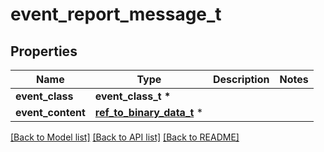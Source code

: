 # event_report_message_t

## Properties
Name | Type | Description | Notes
------------ | ------------- | ------------- | -------------
**event_class** | **event_class_t \*** |  | 
**event_content** | [**ref_to_binary_data_t**](ref_to_binary_data.md) \* |  | 

[[Back to Model list]](../README.md#documentation-for-models) [[Back to API list]](../README.md#documentation-for-api-endpoints) [[Back to README]](../README.md)


